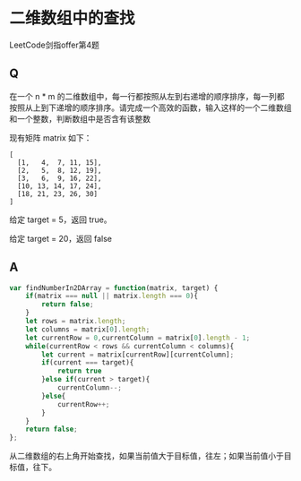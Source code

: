 # 二维数组中的查找
LeetCode剑指offer第4题

## Q
在一个 n * m 的二维数组中，每一行都按照从左到右递增的顺序排序，每一列都按照从上到下递增的顺序排序。请完成一个高效的函数，输入这样的一个二维数组和一个整数，判断数组中是否含有该整数

现有矩阵 matrix 如下：
```
[
  [1,   4,  7, 11, 15],
  [2,   5,  8, 12, 19],
  [3,   6,  9, 16, 22],
  [10, 13, 14, 17, 24],
  [18, 21, 23, 26, 30]
]
```
给定 target = 5，返回 true。

给定 target = 20，返回 false

## A
```javascript
var findNumberIn2DArray = function(matrix, target) {
    if(matrix === null || matrix.length === 0){
        return false;
    }
    let rows = matrix.length;
    let columns = matrix[0].length;
    let currentRow = 0,currentColumn = matrix[0].length - 1;
    while(currentRow < rows && currentColumn < columns){
        let current = matrix[currentRow][currentColumn];
        if(current === target){
            return true
        }else if(current > target){
            currentColumn--;
        }else{
            currentRow++;
        }
    }
    return false;
};
```
从二维数组的右上角开始查找，如果当前值大于目标值，往左；如果当前值小于目标值，往下。
